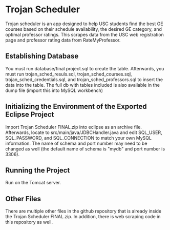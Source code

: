 # Trojan Scheduler
Trojan scheduler is an app designed to help USC students find the best GE courses based on their schedule availability, the desired GE category, and optimal professor ratings. This scrapes data from the USC web registration page and professor rating data from RateMyProfessor. 

## Establishing Database

You must run database/final project.sql to create the table. Afterwards, you must run trojan_sched_resuls.sql, trojan_sched_courses.sql, trojan_sched_credentials.sql, and trojan_sched_professors.sql to insert the data into the table. The full db with tables included is also available in the dump file (import this into MySQL workbench)

## Initializing the Environment of the Exported Eclipse Project

Import Trojan Scheduler FINAL.zip into eclipse as an archive file. Afterwards, locate to src/main/java/JDBCHandler.java and edit SQL_USER, SQL_PASSWORD, and SQL_CONNECTION to match your own MySQL information. The name of schema and port number may need to be changed as well (the default name of schema is "mydb" and port number is 3306). 

## Running the Project

Run on the Tomcat server. 

## Other Files

There are multiple other files in the github repository that is already inside the Trojan Scheduler FINAL.zip. In addition, there is web scraping code in this repository as well. 
